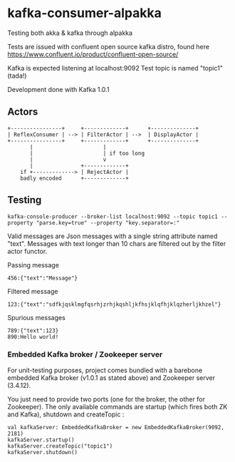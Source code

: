# kafka-consumer-alpakka
Testing both akka &amp; kafka through alpakka

Tests are issued with confluent open source kafka distro, found here
https://www.confluent.io/product/confluent-open-source/

Kafka is expected listening at localhost:9092
Test topic is named "topic1" (tada!)

Development done with Kafka 1.0.1

## Actors

```
+----------------+     +-------------+      +--------------+
| ReflexConsumer | --> | FilterActor | -->  | DisplayActor |
+----------------+     +-------------+      +--------------+
       |                      |
       |                      | if too long
       |                      v
       |               +-------------+
    if +-------------> | RejectActor |
    badly encoded      +-------------+
```

## Testing

```
kafka-console-producer --broker-list localhost:9092 --topic topic1 --property "parse.key=true" --property "key.separator=:"
```
Valid messages are Json messages with a single string attribute named "text".
Messages with text longer than 10 chars are filtered out by the filter actor functor.

Passing message
```
456:{"text":"Message"}
```
Filtered message
```
123:{"text":"sdfkjqsklmgfqsrhjzrhjkqshljkfhsjklqfhjklqzherljkhzel"}
```
Spurious messages
```
789:{"text":123}
890:Hello world!
```

### Embedded Kafka broker / Zookeeper server

For unit-testing purposes, project comes bundled with a barebone embedded Kafka broker (v1.0.1 as stated above) and Zookeeper server (3.4.12).

You just need to provide two ports (one for the broker, the other for Zookeeper). The only available commands are startup (which fires both ZK and Kafka), shutdown and createTopic :

```
val kafkaServer: EmbeddedKafkaBroker = new EmbeddedKafkaBroker(9092, 2181)
kafkaServer.startup()
kafkaServer.createTopic("topic1")
kafkaServer.shutdown()
```